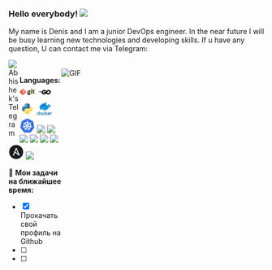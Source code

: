 ### Hello everybody! <img src="https://media.giphy.com/media/hvRJCLFzcasrR4ia7z/giphy.gif" width="25px">
My name is Denis and I am a junior DevOps engineer. In the near future I will be busy learning new technologies and developing skills. If u have any question, U can contact me via Telegram:

<a href="https://t.me/c1cada_3301">
  <img align="left" alt="Abhishek's Telegram" width="22px" src="https://cdn.iconscout.com/icon/free/png-256/telegram-2690369-2232872.png" />
</a>

<br />

<img align="right" alt="GIF" src="https://www.cloudtechner.com/assets/img/home/devops_cycle.png?raw=true" width="400" height="400" />
  
**Languages:**  
<code><img height="30" src="https://raw.githubusercontent.com/github/explore/80688e429a7d4ef2fca1e82350fe8e3517d3494d/topics/git/git.png"></code>
<code><img height="30" src="https://raw.githubusercontent.com/github/explore/80688e429a7d4ef2fca1e82350fe8e3517d3494d/topics/go/go.png"></code>
<code><img height="30" src="https://raw.githubusercontent.com/github/explore/80688e429a7d4ef2fca1e82350fe8e3517d3494d/topics/python/python.png"></code>
<code><img height="30" src="https://raw.githubusercontent.com/github/explore/80688e429a7d4ef2fca1e82350fe8e3517d3494d/topics/docker/docker.png"></code>
<code><img height="30" src="https://raw.githubusercontent.com/github/explore/80688e429a7d4ef2fca1e82350fe8e3517d3494d/topics/kubernetes/kubernetes.png"></code>
<code><img height="30" src="https://image.pngaaa.com/22/4852022-middle.png"></code>
<code><img height="30" src="https://www.mytinydc.com/images/blog/blog-prometheus+grafana.png"></code>
<code><img height="30" src="https://image.pngaaa.com/237/3342237-middle.png"></code>
<code><img height="30" src="https://www.jaegertracing.io/img/jaeger-icon-color.png"></code>
<code><img height="30" src="https://cdn.iconscout.com/icon/free/png-256/gitlab-282507.png"></code>
<code><img height="30" src="https://image.pngaaa.com/237/3342237-middle.png"></code>
<code><img height="30" src="https://raw.githubusercontent.com/github/explore/80688e429a7d4ef2fca1e82350fe8e3517d3494d/topics/ansible/ansible.png"></code>
<code><img height="30" src="https://icons-for-free.com/iconfiles/png/512/development+logo+mysql+icon-1320184807686758112.png"></code>
<br />

🚧 **Мои задачи на ближайшее время:**
<!-- TODO-IST:START -->
* [x] Прокачать свой профиль на Github
* [ ] 
* [ ]       
<!-- TODO-IST:END -->
